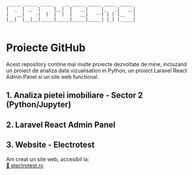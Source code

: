```
 _____ _____ _____    __ _____ _____ _____ _____ 
|  _  | __  |     |__|  |   __|     |_   _|   __|
|   __|    -|  |  |  |  |   __|   --| | | |__   |
|__|  |__|__|_____|_____|_____|_____| |_| |_____|
                                                 
```
# Proiecte GitHub

Acest repository contine mai multe proiecte dezvoltate de mine, incluzand un proiect de analiza data vizualisation in Python, un proiect Laravel React Admin Panel si un site web functional.

## 1. Analiza pietei imobiliare - Sector 2 (Python/Jupyter)
## 2. Laravel React Admin Panel
## 3. Website - Electrotest
Am creat un site web, accesibil la:  
[🔗 electrotest.ro](https://electrotest.ro)  
